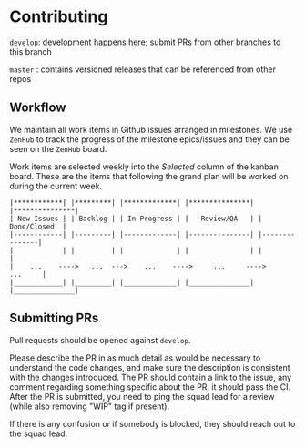 Contributing
============

`develop`: development happens here; submit PRs from other branches to this branch

`master` : contains versioned releases that can be referenced from other repos

Workflow
--------

We maintain all work items in Github issues arranged in milestones. 
We use `ZenHub` to track the progress of the milestone epics/issues and they can be seen on the `ZenHub` board.

Work items are selected weekly into the *Selected* column of the kanban board. 
These are the items that following the grand plan will be worked on during the current week.

```
|************| |*********| |*************| |***************| |***************|
| New Issues | | Backlog | | In Progress | |   Review/QA   | |  Done/Closed  |
|------------| |---------| |-------------| |---------------| |---------------|
|            | |         | |             | |               | |               |
|    ...    ---->   ...  --->    ...    ---->     ...     ---->      ...     |
|____________| |_________| |_____________| |_______________| |_______________|
```

Submitting PRs
--------------

Pull requests should be opened against `develop`.

Please describe the PR in as much detail as would be necessary to understand the code changes, and make sure the description is consistent with the changes introduced.
The PR should contain a link to the issue, any comment regarding something specific about the PR, it should pass the CI.
After the PR is submitted, you need to ping the squad lead for a review (while also removing "WIP" tag if present).

If there is any confusion or if somebody is blocked, they should reach out to the squad lead.

